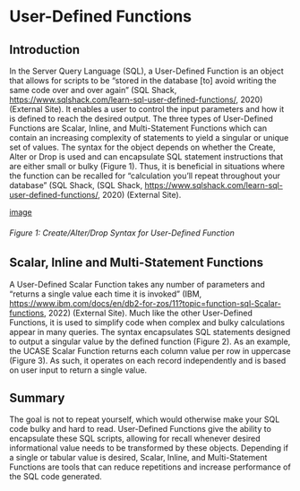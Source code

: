 # **User-Defined Functions**
## **Introduction** 
In the Server Query Language (SQL), a User-Defined Function is an object that allows for scripts to be “stored in the database [to] avoid writing the same code over and over again” (SQL Shack, https://www.sqlshack.com/learn-sql-user-defined-functions/, 2020) (External Site). It enables a user to control the input parameters and how it is defined to reach the desired output. The three types of User-Defined Functions are Scalar, Inline, and Multi-Statement Functions which can contain an increasing complexity of statements to yield a singular or unique set of values. The syntax for the object depends on whether the Create, Alter or Drop is used and can encapsulate SQL statement instructions that are either small or bulky (Figure 1). Thus, it is beneficial in situations where the function can be recalled for “calculation you’ll repeat throughout your database” (SQL Shack, (SQL Shack, https://www.sqlshack.com/learn-sql-user-defined-functions/, 2020) (External Site).

[image](https://user-images.githubusercontent.com/105769165/171306405-4025e393-9440-4ee1-b751-e2fe74bd6573.png)
###### Figure 1: Create/Alter/Drop Syntax for User-Defined Function

## **Scalar, Inline and Multi-Statement Functions**
A User-Defined Scalar Function takes any number of parameters and “returns a single value each time it is invoked” (IBM, https://www.ibm.com/docs/en/db2-for-zos/11?topic=function-sql-Scalar-functions, 2022) (External Site). Much like the other User-Defined Functions, it is used to simplify code when complex and bulky calculations appear in many queries. The syntax encapsulates SQL statements designed to output a singular value by the defined function (Figure 2). As an example, the UCASE Scalar Function returns each column value per row in uppercase (Figure 3). As such, it operates on each record independently and is based on user input to return a single value. 
## **Summary**
The goal is not to repeat yourself, which would otherwise make your SQL code bulky and hard to read. User-Defined Functions give the ability to encapsulate these SQL scripts, allowing for recall whenever desired informational value needs to be transformed by these objects. Depending if a single or tabular value is desired, Scalar, Inline, and Multi-Statement Functions are tools that can reduce repetitions and increase performance of the SQL code generated. 
